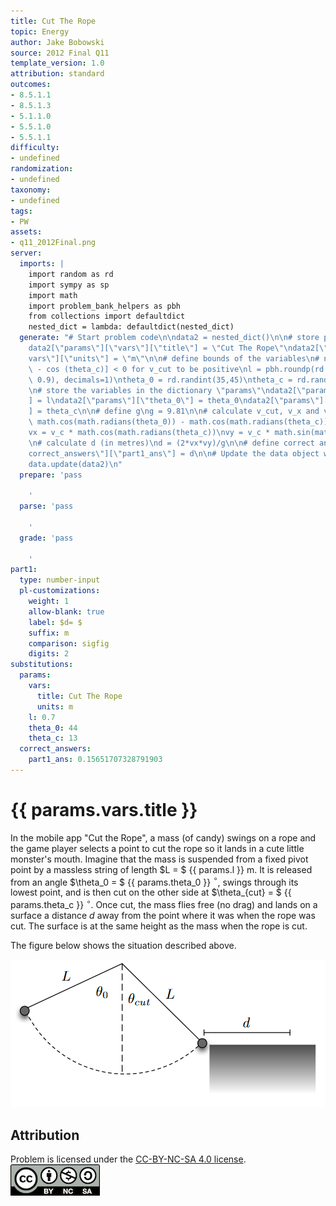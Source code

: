 ```yaml
---
title: Cut The Rope
topic: Energy
author: Jake Bobowski
source: 2012 Final Q11
template_version: 1.0
attribution: standard
outcomes:
- 8.5.1.1
- 8.5.1.3
- 5.1.1.0
- 5.5.1.0
- 5.5.1.1
difficulty:
- undefined
randomization:
- undefined
taxonomy:
- undefined
tags:
- PW
assets:
- q11_2012Final.png
server:
  imports: |
    import random as rd
    import sympy as sp
    import math
    import problem_bank_helpers as pbh
    from collections import defaultdict
    nested_dict = lambda: defaultdict(nested_dict)
  generate: "# Start problem code\n\ndata2 = nested_dict()\n\n# store phrases etc\n\
    data2[\"params\"][\"vars\"][\"title\"] = \"Cut The Rope\"\ndata2[\"params\"][\"\
    vars\"][\"units\"] = \"m\"\n\n# define bounds of the variables\n# need [cos(theta_0)\
    \ - cos (theta_c)] < 0 for v_cut to be positive\nl = pbh.roundp(rd.uniform(0.1,\
    \ 0.9), decimals=1)\ntheta_0 = rd.randint(35,45)\ntheta_c = rd.randint(10,30)\n\
    \n# store the variables in the dictionary \"params\"\ndata2[\"params\"][\"l\"\
    ] = l\ndata2[\"params\"][\"theta_0\"] = theta_0\ndata2[\"params\"][\"theta_c\"\
    ] = theta_c\n\n# define g\ng = 9.81\n\n# calculate v_cut, v_x and v_y \ndiff =\
    \ math.cos(math.radians(theta_0)) - math.cos(math.radians(theta_c))\nv_c = math.sqrt(-2*g*l*diff)\n\
    vx = v_c * math.cos(math.radians(theta_c))\nvy = v_c * math.sin(math.radians(theta_c))\n\
    \n# calculate d (in metres)\nd = (2*vx*vy)/g\n\n# define correct answers\ndata2[\"\
    correct_answers\"][\"part1_ans\"] = d\n\n# Update the data object with a new dict\n\
    data.update(data2)\n"
  prepare: 'pass

    '
  parse: 'pass

    '
  grade: 'pass

    '
part1:
  type: number-input
  pl-customizations:
    weight: 1
    allow-blank: true
    label: $d= $
    suffix: m
    comparison: sigfig
    digits: 2
substitutions:
  params:
    vars:
      title: Cut The Rope
      units: m
    l: 0.7
    theta_0: 44
    theta_c: 13
  correct_answers:
    part1_ans: 0.15651707328791903
---
```

# {{ params.vars.title }}
In the mobile app "Cut the Rope", a mass (of candy) swings on a rope and the game player selects a point to cut the rope so it lands in a cute little monster's mouth.
Imagine that the mass is suspended from a fixed pivot point by a massless string of length $L = $  {{ params.l }} m.
It is released from an angle $\theta_0 = $ {{ params.theta_0 }} $^{\circ}$, swings through its lowest point, and is then cut on the other side at $\theta\_{cut} = $ {{ params.theta_c }} $^{\circ}$.
Once cut, the mass flies free (no drag) and lands on a surface a distance $d$ away from the point where it was when the rope was cut.
The surface is at the same height as the mass when the rope is cut.

The figure below shows the situation described above.

![A mass is suspended from a fixed pivot point by a massless string of length L. It is displaced to the left at an angle theta naught from equilibrium.  After swinging through its lowest point, the rope is then cut on the right at an angle theta cut. The mass lands on a surface at the same height as the mass when the rope is cut. ](q11_2012Final.png)

## Attribution

Problem is licensed under the [CC-BY-NC-SA 4.0 license](https://creativecommons.org/licenses/by-nc-sa/4.0/).
![The Creative Commons 4.0 license requiring attribution-BY, non-commercial-NC, and share-alike-SA license.](https://raw.githubusercontent.com/firasm/bits/master/by-nc-sa.png)
